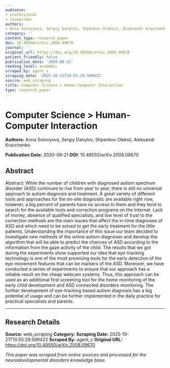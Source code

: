 ```yaml
---
audience:
- professional
- researcher
authors:
- Anna Solovyova, Sergiy Danylov, Shpenkov Oleksii, Aleksandr Kravchenko
category: ''
content_type: research_paper
doi: 10.48550/arXiv.2008.09670
journal: ''
original_url: https://doi.org/10.48550/arXiv.2008.09670
patient_friendly: false
publication_date: '2020-08-21'
reading_level: academic
scraped_by: agent_c
scraping_date: '2025-10-21T10:55:29.599422'
source: web_scraping
title: Computer Science > Human-Computer Interaction
type: research_paper
---
```

# Computer Science > Human-Computer Interaction

**Authors:** Anna Solovyova, Sergiy Danylov, Shpenkov Oleksii, Aleksandr Kravchenko

**Publication Date:** 2020-08-21
**DOI:** 10.48550/arXiv.2008.09670

## Abstract

Abstract:
While the number of children with diagnosed autism spectrum disorder (ASD) continues to rise from year to year, there is still no universal approach to autism diagnosis and treatment. A great variety of different tools and approaches for the on-site diagnostic are available right now, however, a big percent of parents have no access to them and they tend to search for the available tools and correction programs on the Internet. Lack of money, absence of qualified specialists, and low level of trust to the correction methods are the main issues that affect the in-time diagnoses of ASD and which need to be solved to get the early treatment for the little patients. Understanding the importance of this issue our team decided to investigate new methods of the online autism diagnoses and develop the algorithm that will be able to predict the chances of ASD according to the information from the gaze activity of the child. The results that we got during the experiments show supported our idea that eye-tracking technology is one of the most promising tools for the early detection of the eye-movement features that can be markers of the ASD. Moreover, we have conducted a series of experiments to ensure that our approach has a reliable result on the cheap webcam systems. Thus, this approach can be used as an additional first screening tool for the home monitoring of the early child development and ASD connected disorders monitoring. The further development of eye-tracking based autism diagnosis has a big potential of usage and can be further implemented in the daily practice for practical specialists and parents.

---

## Research Details

**Source:** web_scraping
**Category:** 
**Scraping Date:** 2025-10-21T10:55:29.599422
**Scraped By:** agent_c
**Original URL:** https://doi.org/10.48550/arXiv.2008.09670

*This paper was scraped from online sources and processed for the neurodevelopmental disorders knowledge base.*